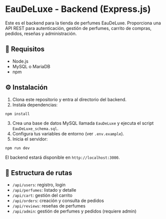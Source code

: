 # EauDeLuxe - Backend (Express.js)

Este es el backend para la tienda de perfumes EauDeLuxe. Proporciona una API REST para autenticación, gestión de perfumes, carrito de compras, pedidos, reseñas y administración.

## 🚀 Requisitos

- Node.js
- MySQL o MariaDB
- npm

## ⚙️ Instalación

1. Clona este repositorio y entra al directorio del backend.
2. Instala dependencias:

```
npm install
```

3. Crea una base de datos MySQL llamada `EauDeLuxe` y ejecuta el script `EauDeLuxe_schema.sql`.
4. Configura tus variables de entorno (ver `.env.example`).
5. Inicia el servidor:

```
npm run dev
```

El backend estará disponible en `http://localhost:3000`.

## 🧾 Estructura de rutas

- `/api/users`: registro, login
- `/api/perfumes`: listado y detalle
- `/api/cart`: gestión del carrito
- `/api/orders`: creación y consulta de pedidos
- `/api/reviews`: reseñas de perfumes
- `/api/admin`: gestión de perfumes y pedidos (requiere admin)

